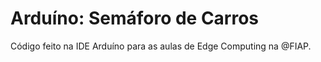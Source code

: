 # Arduíno: Semáforo de Carros
Código feito na IDE Arduíno para as aulas de Edge Computing na @FIAP.

